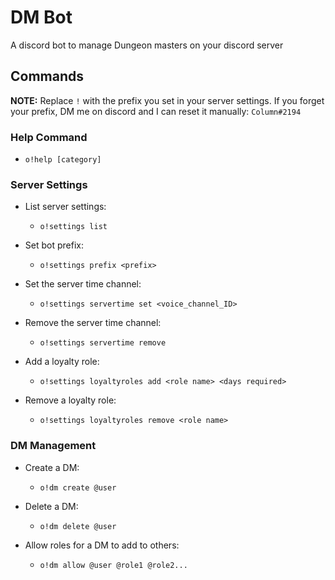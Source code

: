# DM Bot

A discord bot to manage Dungeon masters on your discord server

## Commands

**NOTE:** Replace `!` with the prefix you set in your server settings. If you forget your prefix, DM me on discord and I can reset it manually: `Column#2194`

### Help Command

- `o!help [category]`

### Server Settings

- List server settings:
	- `o!settings list`

- Set bot prefix:
	- `o!settings prefix <prefix>`

- Set the server time channel:
	- `o!settings servertime set <voice_channel_ID>`

- Remove the server time channel:
	- `o!settings servertime remove`

- Add a loyalty role:
	- `o!settings loyaltyroles add <role name> <days required>`

- Remove a loyalty role:
	- `o!settings loyaltyroles remove <role name>`

### DM Management

- Create a DM:
	- `o!dm create @user`

- Delete a DM:
	- `o!dm delete @user`

- Allow roles for a DM to add to others:
	- `o!dm allow @user @role1 @role2...`